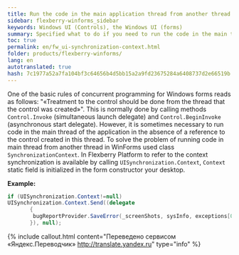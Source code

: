 ```yaml
--- 
title: Run the code in the main application thread from another thread 
sidebar: flexberry-winforms_sidebar 
keywords: Windows UI (Controls), the Windows UI (forms) 
summary: Specified what to do if you need to run the code in the main thread of the application in the absence of a reference to the control created in this thread 
toc: true 
permalink: en/fw_ui-synchronization-context.html 
folder: products/flexberry-winforms/ 
lang: en 
autotranslated: true 
hash: 7c1977a52a7fa104bf3c64656b4d5bb15a2a9fd23675284a6408737d2e66519b 
--- 
```


One of the basic rules of concurrent programming for Windows forms reads as follows: "«Treatment to the control should be done from the thread that the control was created»". This is normally done by calling methods `Control.Invoke` (simultaneous launch delegate) and `Control.BeginInvoke` (asynchronous start delegate). 
However, it is sometimes necessary to run code in the main thread of the application in the absence of a reference to the control created in this thread. To solve the problem of running code in main thread from another thread in WinForms used class `SynchronizationContext`. In Flexberry Platform to refer to the context synchronization is available by calling `UISynchronization.Context`, `Context` static field is initialized in the form constructor your desktop. 

__Example:__ 

```csharp
if (UISynchronization.Context!=null)
UISynchronization.Context.Send((delegate
       {
       	bugReportProvider.SaveError(_screenShots, sysInfo, exceptions[0] as Exception);
       }), null);
``` 





{% include callout.html content="Переведено сервисом «Яндекс.Переводчик» <http://translate.yandex.ru>" type="info" %}